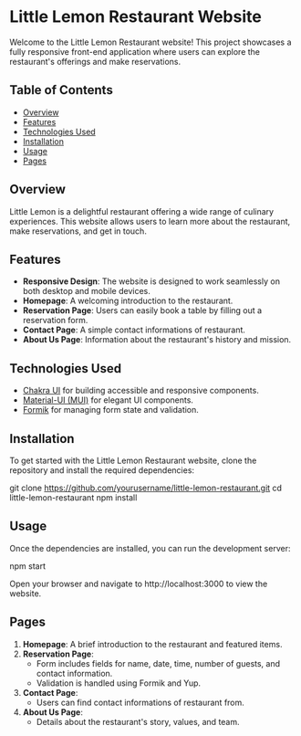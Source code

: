 # Little Lemon Restaurant Website

Welcome to the Little Lemon Restaurant website! This project showcases a fully responsive front-end application where users can explore the restaurant's offerings and make reservations.

## Table of Contents

- [Overview](#overview)
- [Features](#features)
- [Technologies Used](#technologies-used)
- [Installation](#installation)
- [Usage](#usage)
- [Pages](#pages)

## Overview

Little Lemon is a delightful restaurant offering a wide range of culinary experiences. This website allows users to learn more about the restaurant, make reservations, and get in touch.

## Features

- **Responsive Design**: The website is designed to work seamlessly on both desktop and mobile devices.
- **Homepage**: A welcoming introduction to the restaurant.
- **Reservation Page**: Users can easily book a table by filling out a reservation form.
- **Contact Page**: A simple contact informations of restaurant.
- **About Us Page**: Information about the restaurant's history and mission.

## Technologies Used

- [Chakra UI](https://chakra-ui.com/) for building accessible and responsive components.
- [Material-UI (MUI)](https://mui.com/) for elegant UI components.
- [Formik](https://formik.org/) for managing form state and validation.

## Installation

To get started with the Little Lemon Restaurant website, clone the repository and install the required dependencies:

git clone https://github.com/yourusername/little-lemon-restaurant.git
cd little-lemon-restaurant
npm install

## Usage

Once the dependencies are installed, you can run the development server:

npm start

Open your browser and navigate to http://localhost:3000 to view the website.

## Pages

1. **Homepage**: A brief introduction to the restaurant and featured items.
2. **Reservation Page**: 
   - Form includes fields for name, date, time, number of guests, and contact information.
   - Validation is handled using Formik and Yup.
3. **Contact Page**: 
   - Users can find contact informations of restaurant from.
4. **About Us Page**: 
   - Details about the restaurant's story, values, and team.
